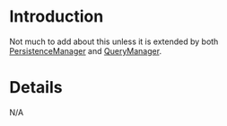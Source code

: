 # Introduction #

Not much to add about this unless it is extended by both [PersistenceManager](PersistenceManager.md) and [QueryManager](QueryManager.md).


# Details #

N/A